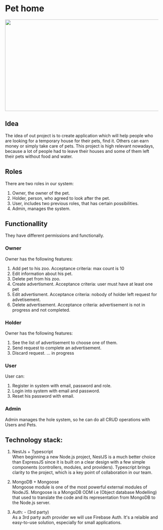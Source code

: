 # Pet home
<p align="center">
  <img width="900" height="300" src="https://media.istockphoto.com/photos/domestic-pets-hanging-over-white-website-banner-picture-id1006322426?k=20&m=1006322426&s=612x612&w=0&h=4vcbsebs6CWO_kQCj441e80w9e9QtK2HxK208TkGmSo=">
</p>

## Idea 
The idea of out project is to create application which will help people who are looking for a temporary house for their pets, find it. Others can earn money or simply take care of pets. This project is high relevant nowadays, because a lot of people had to leave their houses and some of them left their pets without food and water.

## Roles
There are two roles in our system:
  1. Owner, the owner of the pet.
  2. Holder, person, who agreed to look after the pet.
  3. User, includes two previous roles, that has certain possibilities.
  4. Admin, manages the system.

## Functionallity
They have different permissions and functionally.

### Owner
Owner has the following features:
  1. Add pet to his zoo.
    Acceptance criteria: max count is 10
  2. Edit information about his pet.
  3. Delete pet from his zoo.
  4. Create advertisment.
    Acceptance criteria: user must have at least one pet
  5. Edit advertisment.
    Acceptance criteria: nobody of holder left request for advetisement.
  6. Delete advertisement.
    Acceptance criteria: advertisement is not in progress and not completed.

### Holder
Owner has the following features:
  1. See the list of advertisement to choose one of them.
  2. Send request to complete an advertisement.
  3. Discard request.
  ... in progress

### User
User can:
  1. Register in system with email, password and role.
  2. Login into system with email and password.
  3. Reset his password with email.

### Admin
Admin manages the hole system, so he can do all CRUD operations with Users and Pets.

## Technology stack:
1. NestJs + Typescript</br>
    When beginning a new Node.js project, NestJS is a much better choice than
    ExpressJS since it is built on a clear design with a few simple components
    (controllers, modules, and providers).
    Typescript brings clarity to the project, which is a key point of collaboration in our team.

2. MongoDB + Mongoose</br>
    Mongoose module is one of the most powerful external modules of NodeJS.
    Mongoose is a MongoDB ODM i.e (Object database Modelling) that used to
    translate the code and its representation from MongoDB to the Node.js server.

3. Auth: - (3rd party)</br>As a 3rd party auth provider we will use Firebase Auth.
    It's a relaible and easy-to-use solution, especially for small applications.
